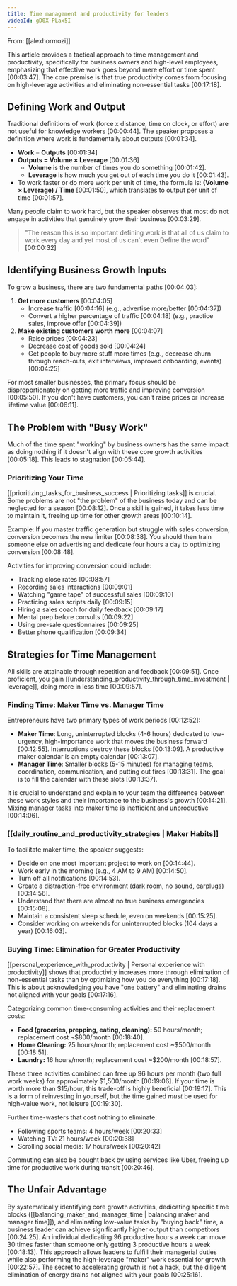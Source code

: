 ```yaml
---
title: Time management and productivity for leaders
videoId: gD0X-PLax5I
---
```


From: [[alexhormozi]] <br/> 

This article provides a tactical approach to time management and productivity, specifically for business owners and high-level employees, emphasizing that effective work goes beyond mere effort or time spent <a class="yt-timestamp" data-t="00:03:47">[00:03:47]</a>. The core premise is that true productivity comes from focusing on high-leverage activities and eliminating non-essential tasks <a class="yt-timestamp" data-t="00:17:18">[00:17:18]</a>.

## Defining Work and Output

Traditional definitions of work (force x distance, time on clock, or effort) are not useful for knowledge workers <a class="yt-timestamp" data-t="00:00:44">[00:00:44]</a>. The speaker proposes a definition where work is fundamentally about outputs <a class="yt-timestamp" data-t="00:01:34">[00:01:34]</a>.

*   **Work = Outputs** <a class="yt-timestamp" data-t="00:01:34">[00:01:34]</a>
*   **Outputs = Volume × Leverage** <a class="yt-timestamp" data-t="00:01:36">[00:01:36]</a>
    *   **Volume** is the number of times you do something <a class="yt-timestamp" data-t="00:01:42">[00:01:42]</a>.
    *   **Leverage** is how much you get out of each time you do it <a class="yt-timestamp" data-t="00:01:43">[00:01:43]</a>.
*   To work faster or do more work per unit of time, the formula is: **(Volume × Leverage) / Time** <a class="yt-timestamp" data-t="00:01:50">[00:01:50]</a>, which translates to output per unit of time <a class="yt-timestamp" data-t="00:01:57">[00:01:57]</a>.

Many people claim to work hard, but the speaker observes that most do not engage in activities that genuinely grow their business <a class="yt-timestamp" data-t="00:03:29">[00:03:29]</a>.

> "The reason this is so important defining work is that all of us claim to work every day and yet most of us can't even Define the word" <a class="yt-timestamp" data-t="00:00:32">[00:00:32]</a>

## Identifying Business Growth Inputs

To grow a business, there are two fundamental paths <a class="yt-timestamp" data-t="00:04:03">[00:04:03]</a>:
1.  **Get more customers** <a class="yt-timestamp" data-t="00:04:05">[00:04:05]</a>
    *   Increase traffic <a class="yt-timestamp" data-t="00:04:16">[00:04:16]</a> (e.g., advertise more/better <a class="yt-timestamp" data-t="00:04:37">[00:04:37]</a>)
    *   Convert a higher percentage of traffic <a class="yt-timestamp" data-t="00:04:18">[00:04:18]</a> (e.g., practice sales, improve offer <a class="yt-timestamp" data-t="00:04:39">[00:04:39]</a>)
2.  **Make existing customers worth more** <a class="yt-timestamp" data-t="00:04:07">[00:04:07]</a>
    *   Raise prices <a class="yt-timestamp" data-t="00:04:23">[00:04:23]</a>
    *   Decrease cost of goods sold <a class="yt-timestamp" data-t="00:04:24">[00:04:24]</a>
    *   Get people to buy more stuff more times (e.g., decrease churn through reach-outs, exit interviews, improved onboarding, events) <a class="yt-timestamp" data-t="00:04:25">[00:04:25]</a>

For most smaller businesses, the primary focus should be disproportionately on getting more traffic and improving conversion <a class="yt-timestamp" data-t="00:05:50">[00:05:50]</a>. If you don't have customers, you can't raise prices or increase lifetime value <a class="yt-timestamp" data-t="00:06:11">[00:06:11]</a>.

## The Problem with "Busy Work"

Much of the time spent "working" by business owners has the same impact as doing nothing if it doesn't align with these core growth activities <a class="yt-timestamp" data-t="00:05:18">[00:05:18]</a>. This leads to stagnation <a class="yt-timestamp" data-t="00:05:44">[00:05:44]</a>.

### Prioritizing Your Time

[[prioritizing_tasks_for_business_success | Prioritizing tasks]] is crucial. Some problems are not "the problem" of the business today and can be neglected for a season <a class="yt-timestamp" data-t="00:08:12">[00:08:12]</a>. Once a skill is gained, it takes less time to maintain it, freeing up time for other growth areas <a class="yt-timestamp" data-t="00:10:14">[00:10:14]</a>.

Example: If you master traffic generation but struggle with sales conversion, conversion becomes the new limiter <a class="yt-timestamp" data-t="00:08:38">[00:08:38]</a>. You should then train someone else on advertising and dedicate four hours a day to optimizing conversion <a class="yt-timestamp" data-t="00:08:48">[00:08:48]</a>.

Activities for improving conversion could include:
*   Tracking close rates <a class="yt-timestamp" data-t="00:08:57">[00:08:57]</a>
*   Recording sales interactions <a class="yt-timestamp" data-t="00:09:01">[00:09:01]</a>
*   Watching "game tape" of successful sales <a class="yt-timestamp" data-t="00:09:10">[00:09:10]</a>
*   Practicing sales scripts daily <a class="yt-timestamp" data-t="00:09:15">[00:09:15]</a>
*   Hiring a sales coach for daily feedback <a class="yt-timestamp" data-t="00:09:17">[00:09:17]</a>
*   Mental prep before consults <a class="yt-timestamp" data-t="00:09:22">[00:09:22]</a>
*   Using pre-sale questionnaires <a class="yt-timestamp" data-t="00:09:25">[00:09:25]</a>
*   Better phone qualification <a class="yt-timestamp" data-t="00:09:34">[00:09:34]</a>

## Strategies for Time Management

All skills are attainable through repetition and feedback <a class="yt-timestamp" data-t="00:09:51">[00:09:51]</a>. Once proficient, you gain [[understanding_productivity_through_time_investment | leverage]], doing more in less time <a class="yt-timestamp" data-t="00:09:57">[00:09:57]</a>.

### Finding Time: Maker Time vs. Manager Time

Entrepreneurs have two primary types of work periods <a class="yt-timestamp" data-t="00:12:52">[00:12:52]</a>:

*   **Maker Time**: Long, uninterrupted blocks (4-6 hours) dedicated to low-urgency, high-importance work that moves the business forward <a class="yt-timestamp" data-t="00:12:55">[00:12:55]</a>. Interruptions destroy these blocks <a class="yt-timestamp" data-t="00:13:09">[00:13:09]</a>. A productive maker calendar is an empty calendar <a class="yt-timestamp" data-t="00:13:07">[00:13:07]</a>.
*   **Manager Time**: Smaller blocks (5-15 minutes) for managing teams, coordination, communication, and putting out fires <a class="yt-timestamp" data-t="00:13:31">[00:13:31]</a>. The goal is to fill the calendar with these slots <a class="yt-timestamp" data-t="00:13:37">[00:13:37]</a>.

It is crucial to understand and explain to your team the difference between these work styles and their importance to the business's growth <a class="yt-timestamp" data-t="00:14:21">[00:14:21]</a>. Mixing manager tasks into maker time is inefficient and unproductive <a class="yt-timestamp" data-t="00:14:06">[00:14:06]</a>.

### [[daily_routine_and_productivity_strategies | Maker Habits]]

To facilitate maker time, the speaker suggests:
*   Decide on one most important project to work on <a class="yt-timestamp" data-t="00:14:44">[00:14:44]</a>.
*   Work early in the morning (e.g., 4 AM to 9 AM) <a class="yt-timestamp" data-t="00:14:50">[00:14:50]</a>.
*   Turn off all notifications <a class="yt-timestamp" data-t="00:14:53">[00:14:53]</a>.
*   Create a distraction-free environment (dark room, no sound, earplugs) <a class="yt-timestamp" data-t="00:14:56">[00:14:56]</a>.
*   Understand that there are almost no true business emergencies <a class="yt-timestamp" data-t="00:15:08">[00:15:08]</a>.
*   Maintain a consistent sleep schedule, even on weekends <a class="yt-timestamp" data-t="00:15:25">[00:15:25]</a>.
*   Consider working on weekends for uninterrupted blocks (104 days a year) <a class="yt-timestamp" data-t="00:16:03">[00:16:03]</a>.

### Buying Time: Elimination for Greater Productivity

[[personal_experience_with_productivity | Personal experience with productivity]] shows that productivity increases more through elimination of non-essential tasks than by optimizing how you do everything <a class="yt-timestamp" data-t="00:17:18">[00:17:18]</a>. This is about acknowledging you have "one battery" and eliminating drains not aligned with your goals <a class="yt-timestamp" data-t="00:17:16">[00:17:16]</a>.

Categorizing common time-consuming activities and their replacement costs:
*   **Food (groceries, prepping, eating, cleaning):** 50 hours/month; replacement cost ~\$800/month <a class="yt-timestamp" data-t="00:18:40">[00:18:40]</a>.
*   **Home Cleaning:** 25 hours/month; replacement cost ~\$500/month <a class="yt-timestamp" data-t="00:18:51">[00:18:51]</a>.
*   **Laundry:** 16 hours/month; replacement cost ~\$200/month <a class="yt-timestamp" data-t="00:18:57">[00:18:57]</a>.

These three activities combined can free up 96 hours per month (two full work weeks) for approximately \$1,500/month <a class="yt-timestamp" data-t="00:19:06">[00:19:06]</a>. If your time is worth more than \$15/hour, this trade-off is highly beneficial <a class="yt-timestamp" data-t="00:19:17">[00:19:17]</a>. This is a form of reinvesting in yourself, but the time gained *must* be used for high-value work, not leisure <a class="yt-timestamp" data-t="00:19:30">[00:19:30]</a>.

Further time-wasters that cost nothing to eliminate:
*   Following sports teams: 4 hours/week <a class="yt-timestamp" data-t="00:20:33">[00:20:33]</a>
*   Watching TV: 21 hours/week <a class="yt-timestamp" data-t="00:20:38">[00:20:38]</a>
*   Scrolling social media: 17 hours/week <a class="yt-timestamp" data-t="00:20:42">[00:20:42]</a>

Commuting can also be bought back by using services like Uber, freeing up time for productive work during transit <a class="yt-timestamp" data-t="00:20:46">[00:20:46]</a>.

## The Unfair Advantage

By systematically identifying core growth activities, dedicating specific time blocks ([[balancing_maker_and_manager_time | balancing maker and manager time]]), and eliminating low-value tasks by "buying back" time, a business leader can achieve significantly higher output than competitors <a class="yt-timestamp" data-t="00:24:25">[00:24:25]</a>. An individual dedicating 96 productive hours a week can move 30 times faster than someone only getting 3 productive hours a week <a class="yt-timestamp" data-t="00:18:13">[00:18:13]</a>. This approach allows leaders to fulfill their managerial duties while also performing the high-leverage "maker" work essential for growth <a class="yt-timestamp" data-t="00:22:57">[00:22:57]</a>. The secret to accelerating growth is not a hack, but the diligent elimination of energy drains not aligned with your goals <a class="yt-timestamp" data-t="00:25:16">[00:25:16]</a>.